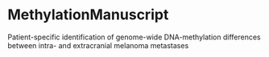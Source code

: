 # MethylationManuscript
Patient-specific identification of genome-wide DNA-methylation differences between intra- and extracranial melanoma metastases
